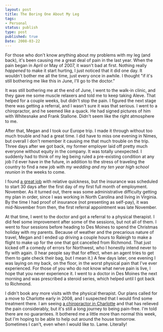 ```yaml
---
layout: post
title: The Boring One About My Leg
tags:
- Personal
status: publish
type: post
published: true
Date: 2008-03-22
---
```


For those who don't know anything about my problems with my leg (and back), it's been causing me a great deal of pain in the last year.  When the pain began in April or May of 2007, it wasn't bad at first.  Nothing really *happened* to make it start hurting, I just noticed that it did one day.  It wouldn't bother me all the time, just every once in awhile.  I thought "if it's still bothering me like this in June, I'll go to the doctor."

It was still bothering me at the end of June, I went to the walk-in clinic, and they gave me some muscle relaxers and told me to keep taking Aleve.  That helped for a couple weeks, but didn't stop the pain.  I figured the next stage there was getting a referral, and I wasn't sure it was that serious.  I went to a chiropractor, and he seemed like a quack.  He had signed pictures of him with Whitesnake and Frank Stallone.  Didn't seem like the right atmosphere to me.

After that, Megan and I took our Europe trip.  I made it through without too much trouble and had a great time.  I did have to miss one evening in Nimes, but overall I don't remember it causing me that much trouble on the trip.  Three days after we got back, my former employer laid off pretty much everyone without equity in the company.  It was totally unexpected.  I suddenly had to think of my leg being ruled a pre-existing condition at any job I'd ever have in the future, in addition to the stress of traveling the country to find a new job with *my wedding and my ten year high school reunion* in the weeks to come.

I found [a great job](/2007-12-20-a-launch) with relative quickness, but the insurance was scheduled to start 30 days after the first day of my first full month of employment.  November.  As it turned out, there was some administrative difficulty getting my plan in order, since I was working in North Carolina and living in Virginia.  By the time I had proof of insurance (not presenting as self-pay), it was mid-November from then, the first referral appointment was late November.

At that time, I went to the doctor and got a referral to a physical therapist.  I did feel some improvement after some of the sessions, but not all of them.  I went to four sessions before heading to Des Moines to spend the Christmas holiday with my parents.  Because of weather and the precarious nature of travel, Megan and I ended up driving a couple hours to Raleigh to make a flight to make up for the one that got cancelled from Richmond.  That just kicked off a comedy of errors for Northwest, who I honestly intend never to fly with again.  (I hear people say that for effect, when an agent tries to get them to gate check their bag, but I mean it.)  A few days later, one evening I was laying on my back, on the floor, in the worst physical pain that I've ever experienced.  For those of you who do not know what nerve pain is live, I hope that you never experience it.  I went to a doctor in Des Moines the next morning and was prescribed a steroid series, which helped until I got back to Richmond.


I didn't book any more visits with the physical therapist.  Our plans called for a move to Charlotte early in 2008, and I suspected that I would find some treatment there.  I am seeing [a chiropractor in Charlotte](http://www.posturecheck.com/) and that has relieved the pain considerably, but it's still a long journey to being pain-free.  I'm told there are no guarantees.  It bothered me a little more than normal this week, but I'm hoping to be able to help out around the house tomorrow.  Sometimes I can't, even when I would like to.  Lame.  Literally!
